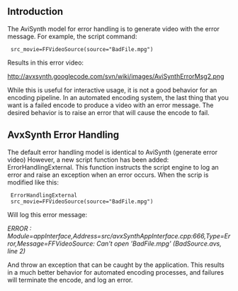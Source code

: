 ## Introduction 
The AviSynth model for error handling is to generate video with the error message.  For example, the script command:

     src_movie=FFVideoSource(source="BadFile.mpg")

Results in this error video:

http://avxsynth.googlecode.com/svn/wiki/images/AviSynthErrorMsg2.png

While this is useful for interactive usage, it is not a good behavior for an encoding pipeline.  In an automated encoding system, the last thing that you want is a failed encode to produce a video with an error message.  The desired behavior is to raise an error that will cause the encode to fail.

## AvxSynth Error Handling
The default error handling model is identical to AviSynth (generate error video)  However, a new script function has been added: ErrorHandlingExternal.  This function instructs the script engine to log an error and raise an exception when an error occurs.  When the scrip is modified like this: 

     ErrorHandlingExternal
     src_movie=FFVideoSource(source="BadFile.mpg")

Will log this error message:
  
*ERROR   : Module=appInterface,Address=src/avxSynthAppInterface.cpp:666,Type=Error,Message=FFVideoSource: Can't open 'BadFile.mpg' (BadSource.avs, line 2)*

And throw an exception that can be caught by the application.  This results in a much better behavior for automated encoding processes, and failures will terminate the encode, and log an error.